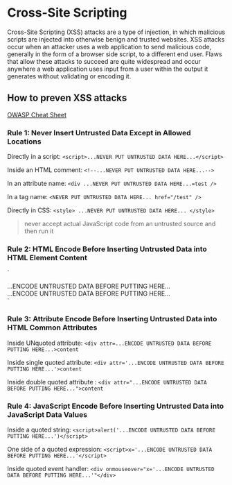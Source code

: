 # Cross-Site Scripting

Cross-Site Scripting (XSS) attacks are a type of injection, in which malicious scripts are injected into otherwise benign and trusted websites. XSS attacks occur when an attacker uses a web application to send malicious code, generally in the form of a browser side script, to a different end user. Flaws that allow these attacks to succeed are quite widespread and occur anywhere a web application uses input from a user within the output it generates without validating or encoding it.

## How to preven XSS attacks

[OWASP Cheat Sheet](https://cheatsheetseries.owasp.org/cheatsheets/Cross_Site_Scripting_Prevention_Cheat_Sheet.html)

### Rule 1: Never Insert Untrusted Data Except in Allowed Locations

Directly in a script:
`<script>...NEVER PUT UNTRUSTED DATA HERE...</script>`

Inside an HTML comment:
`<!--...NEVER PUT UNTRUSTED DATA HERE...-->`

In an attribute name:
`<div ...NEVER PUT UNTRUSTED DATA HERE...=test />`

In a tag name:
`<NEVER PUT UNTRUSTED DATA HERE... href="/test" />`

Directly in CSS:
`<style>
...NEVER PUT UNTRUSTED DATA HERE...
</style>
`
>never accept actual JavaScript code from an untrusted source and then run it

### Rule 2: HTML Encode Before Inserting Untrusted Data into HTML Element Content

`
<body>
...ENCODE UNTRUSTED DATA BEFORE PUTTING HERE...
</body>

<div>
...ENCODE UNTRUSTED DATA BEFORE PUTTING HERE...
</div>
`

### Rule 3: Attribute Encode Before Inserting Untrusted Data into HTML Common Attributes

Inside UNquoted attribute:
`<div attr=...ENCODE UNTRUSTED DATA BEFORE PUTTING HERE...>content`
  
Inside single quoted attribute:
`<div attr='...ENCODE UNTRUSTED DATA BEFORE PUTTING HERE...'>content`

Inside double quoted attribute :
`<div attr="...ENCODE UNTRUSTED DATA BEFORE PUTTING HERE...">content`

### Rule 4: JavaScript Encode Before Inserting Untrusted Data into JavaScript Data Values

Inside a quoted string:
`<script>alert('...ENCODE UNTRUSTED DATA BEFORE PUTTING HERE...')</script>`

One side of a quoted expression:
`<script>x='...ENCODE UNTRUSTED DATA BEFORE PUTTING HERE...'</script>`

Inside quoted event handler:
`<div onmouseover="x='...ENCODE UNTRUSTED DATA BEFORE PUTTING HERE...'"</div>`
